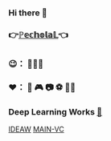 ### Hi there 👋

### 👉[ℙ𝕖𝕔𝕙𝕠𝕝𝕒𝕃](https://pecholal.github.io)👈

<!--
**PecholaL/PecholaL** is a ✨ _special_ ✨ repository because its `README.md` (this file) appears on your GitHub profile.

Here are some ideas to get you started:

- 🔭 I’m currently working on ...
- 🌱 I’m currently learning ...
- 👯 I’m looking to collaborate on ...
- 🤔 I’m looking for help with ...
- 💬 Ask me about ...
- 📫 How to reach me: ...
- 😄 Pronouns: ...
- ⚡ Fun fact: ...
-->


##   
### 😉： 🫥🫥🫥

### ❤️： 🚗 🎮 📷 ⚽️ 🍷🚴

### Deep Learning Works [📖](https://scholar.google.com/citations?user=rP_RLDcAAAAJ&hl=en)
[IDEAW](https://pecholal.github.io/IDEAW-demo/)
[MAIN-VC](https://pecholal.github.io/MAIN-VC-demo/)
